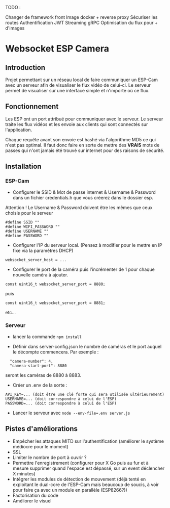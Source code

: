 TODO : 

Changer de framework front
Image docker + reverse proxy
Sécuriser les routes
Authentification JWT
Streaming gRPC
Optimisation du flux pour + d'images


# Websocket ESP Camera

## Introduction

Projet permettant sur un réseau local de faire communiquer un ESP-Cam avec un serveur afin de visualiser le flux vidéo de celui-ci.
Le serveur permet de visualiser sur une interface simple et n'importe où ce flux.

## Fonctionnement

Les ESP ont un port attribué pour communiquer avec le serveur. 
Le serveur traite les flux vidéos et les envoie aux clients qui sont connectés sur l'application.

Chaque requête avant son envoie est hashé via l'algorithme MD5 ce qui n'est pas optimal. Il faut donc faire en sorte de mettre des **VRAIS** mots de passes qui n'ont jamais été trouvé sur internet pour des raisons de sécurité.

## Installation

### ESP-Cam

+ Configurer le SSID & Mot de passe internet & Username & Password dans un fichier credentials.h que vous créerez dans le dossier esp.

Attention ! Le Username & Password doivent être les mêmes que ceux choisis pour le serveur

```
#define SSID ""
#define WIFI_PASSWORD ""
#define USERNAME ""
#define PASSWORD ""
```

+ Configurer l'IP du serveur local. (Pensez à modifier pour le mettre en IP fixe via la paramètres DHCP)

```
websocket_server_host = ...
```

+ Configurer le port de la caméra puis l'incrémenter de 1 pour chaque nouvelle caméra à ajouter.

```
const uint16_t websocket_server_port = 8880;
```
puis
```
const uint16_t websocket_server_port = 8881;
```

etc...

### Serveur 


+ lancer la commande `npm install`

+ Définir dans server-config.json le nombre de caméras et le port auquel le décompte commencera.
Par exemple : 
```
  "camera-number": 4,
  "camera-start-port": 8880
```
seront les caméras de 8880 à 8883.

+ Créer un .env de la sorte : 

```
API_KEY=... (doit être une clé forte qui sera utilisée ultérieurement)
USERNAME=... (doit correspondre à celui de l'ESP)
PASSWORD=... (doit correspondre à celui de l'ESP)
```

+ Lancer le serveur avec `node --env-file=.env server.js`

## Pistes d'améliorations

+ Empêcher les attaques MITD sur l'authentification (améliorer le système médiocre pour le moment)
+ SSL
+ Limiter le nombre de port à ouvrir ?
+ Permettre l'enregistrement (configurer pour X Go puis au fur et à mesure supprimer quand l'espace est dépassé, sur un event déclencher X minutes)
+ Intégrer les modules de détection de mouvement (déjà tenté en exploitant le dual-core de l'ESP-Cam mais beaucoup de soucis, à voir pour faire ça avec un module en parallèle (ESP8266?))
+ Factorisation du code
+ Améliorer le visuel

